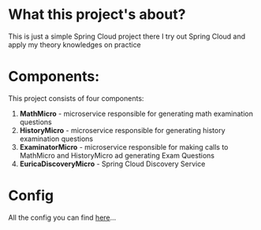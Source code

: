 # What this project's about?

This is just a simple Spring Cloud project there I try out Spring Cloud and apply my theory knowledges on practice

# Components:

This project consists of four components:
1) **MathMicro** - microservice responsible for generating math examination questions
2) **HistoryMicro** - microservice responsible for generating history examination questions
3) **ExaminatorMicro** - microservice responsible for making calls to MathMicro and HistoryMicro ad generating Exam Questions
4) **EuricaDiscoveryMicro** - Spring Cloud Discovery Service

# Config
All the config you can find [here](https://github.com/BotNicholas/Spring-Cloud-Test-Config)...
